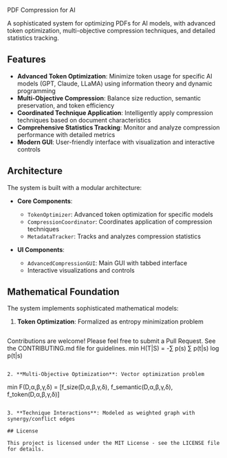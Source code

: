 PDF Compression for AI

A sophisticated system for optimizing PDFs for AI models, with advanced token optimization, multi-objective compression techniques, and detailed statistics tracking.

## Features

- **Advanced Token Optimization**: Minimize token usage for specific AI models (GPT, Claude, LLaMA) using information theory and dynamic programming
- **Multi-Objective Compression**: Balance size reduction, semantic preservation, and token efficiency
- **Coordinated Technique Application**: Intelligently apply compression techniques based on document characteristics
- **Comprehensive Statistics Tracking**: Monitor and analyze compression performance with detailed metrics
- **Modern GUI**: User-friendly interface with visualization and interactive controls

## Architecture

The system is built with a modular architecture:

- **Core Components**:
  - `TokenOptimizer`: Advanced token optimization for specific models
  - `CompressionCoordinator`: Coordinates application of compression techniques
  - `MetadataTracker`: Tracks and analyzes compression statistics

- **UI Components**:
  - `AdvancedCompressionGUI`: Main GUI with tabbed interface
  - Interactive visualizations and controls

## Mathematical Foundation

The system implements sophisticated mathematical models:

1. **Token Optimization**: Formalized as entropy minimization problem
   ```## Contributing

Contributions are welcome! Please feel free to submit a Pull Request. See the CONTRIBUTING.md file for guidelines. 
   min H(T|S) = -∑ p(s) ∑ p(t|s) log p(t|s)
   ```

2. **Multi-Objective Optimization**: Vector optimization problem
   ```
   min F(D,α,β,γ,δ) = [f_size(D,α,β,γ,δ), f_semantic(D,α,β,γ,δ), f_token(D,α,β,γ,δ)]
   ```

3. **Technique Interactions**: Modeled as weighted graph with synergy/conflict edges

## License

This project is licensed under the MIT License - see the LICENSE file for details.
